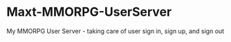 # Maxt-MMORPG-UserServer
My MMORPG User Server - taking care of user sign in, sign up, and sign out
